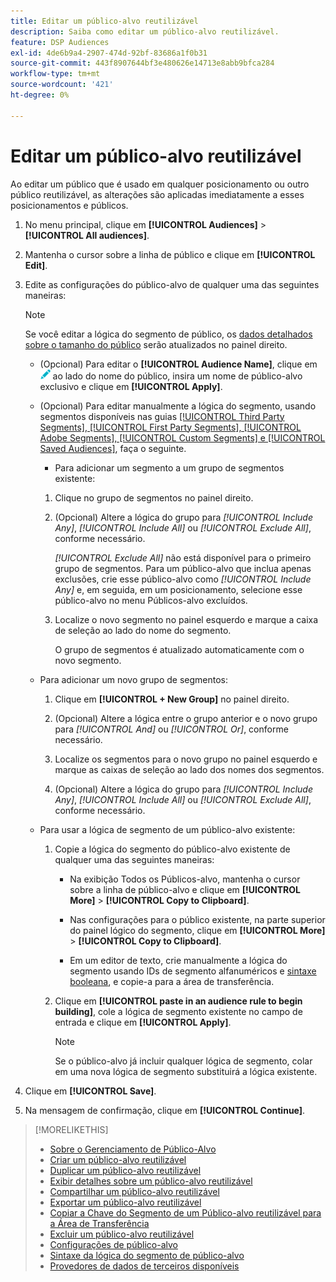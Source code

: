 ```yaml
---
title: Editar um público-alvo reutilizável
description: Saiba como editar um público-alvo reutilizável.
feature: DSP Audiences
exl-id: 4de6b9a4-2907-474d-92bf-83686a1f0b31
source-git-commit: 443f8907644bf3e480626e14713e8abb9bfca284
workflow-type: tm+mt
source-wordcount: '421'
ht-degree: 0%

---
```


# Editar um público-alvo reutilizável

Ao editar um público que é usado em qualquer posicionamento ou outro público reutilizável, as alterações são aplicadas imediatamente a esses posicionamentos e públicos.<!-- verify -->

1. No menu principal, clique em **[!UICONTROL Audiences]** > **[!UICONTROL All audiences]**.

1. Mantenha o cursor sobre a linha de público e clique em **[!UICONTROL Edit]**.

1. Edite as configurações do público-alvo de qualquer uma das seguintes maneiras:

   >[!NOTE]
   >
   >Se você editar a lógica do segmento de público, os [dados detalhados sobre o tamanho do público](audience-about.md) serão atualizados no painel direito.

   * (Opcional) Para editar o **[!UICONTROL Audience Name]**, clique em ![Editar](/help/dsp/assets/edit.png) ao lado do nome do público, insira um nome de público-alvo exclusivo e clique em **[!UICONTROL Apply]**.

   * (Opcional) Para editar manualmente a lógica do segmento, usando segmentos disponíveis nas guias [[!UICONTROL Third Party Segments], [!UICONTROL First Party Segments], [!UICONTROL Adobe Segments], [!UICONTROL Custom Segments] e [!UICONTROL Saved Audiences]](audience-settings.md), faça o seguinte.

      * Para adicionar um segmento a um grupo de segmentos existente:

      1. Clique no grupo de segmentos no painel direito.

      1. (Opcional) Altere a lógica do grupo para *[!UICONTROL Include Any]*, *[!UICONTROL Include All]* ou *[!UICONTROL Exclude All]*, conforme necessário.

         *[!UICONTROL Exclude All]* não está disponível para o primeiro grupo de segmentos. Para um público-alvo que inclua apenas exclusões, crie esse público-alvo como *[!UICONTROL Include Any]* e, em seguida, em um posicionamento, selecione esse público-alvo no menu Públicos-alvo excluídos.

      1. Localize o novo segmento no painel esquerdo e marque a caixa de seleção ao lado do nome do segmento.

         O grupo de segmentos é atualizado automaticamente com o novo segmento.

   * Para adicionar um novo grupo de segmentos:

      1. Clique em **[!UICONTROL + New Group]** no painel direito.

      1. (Opcional) Altere a lógica entre o grupo anterior e o novo grupo para *[!UICONTROL And]* ou *[!UICONTROL Or]*, conforme necessário.

      1. Localize os segmentos para o novo grupo no painel esquerdo e marque as caixas de seleção ao lado dos nomes dos segmentos.

      1. (Opcional) Altere a lógica do grupo para *[!UICONTROL Include Any]*, *[!UICONTROL Include All]* ou *[!UICONTROL Exclude All]*, conforme necessário.

   * Para usar a lógica de segmento de um público-alvo existente:

      1. Copie a lógica do segmento do público-alvo existente de qualquer uma das seguintes maneiras:

         * Na exibição Todos os Públicos-alvo, mantenha o cursor sobre a linha de público-alvo e clique em **[!UICONTROL More]** > **[!UICONTROL Copy to Clipboard]**.

         * Nas configurações para o público existente, na parte superior do painel lógico do segmento, clique em **[!UICONTROL More]** > **[!UICONTROL Copy to Clipboard]**.

         * Em um editor de texto, crie manualmente a lógica do segmento usando IDs de segmento alfanuméricos e [sintaxe booleana](audience-segment-logic-syntax.md), e copie-a para a área de transferência.

      1. Clique em **[!UICONTROL paste in an audience rule to begin building]**, cole a lógica de segmento existente no campo de entrada e clique em **[!UICONTROL Apply]**.

         >[!NOTE]
         >
         >Se o público-alvo já incluir qualquer lógica de segmento, colar em uma nova lógica de segmento substituirá a lógica existente.

1. Clique em **[!UICONTROL Save]**.

1. Na mensagem de confirmação, clique em **[!UICONTROL Continue]**.

>[!MORELIKETHIS]
>
>* [Sobre o Gerenciamento de Público-Alvo](audience-about.md)
>* [Criar um público-alvo reutilizável](reusable-audience-create.md)
>* [Duplicar um público-alvo reutilizável](reusable-audience-duplicate.md)
>* [Exibir detalhes sobre um público-alvo reutilizável](reusable-audience-view-details.md)
>* [Compartilhar um público-alvo reutilizável](reusable-audience-share.md)
>* [Exportar um público-alvo reutilizável](reusable-audience-export.md)
>* [Copiar a Chave do Segmento de um Público-alvo reutilizável para a Área de Transferência](reusable-audience-clipboard.md)
>* [Excluir um público-alvo reutilizável](reusable-audience-delete.md)
>* [Configurações de público-alvo](audience-settings.md)
>* [Sintaxe da lógica do segmento de público-alvo](audience-segment-logic-syntax.md)
>* [Provedores de dados de terceiros disponíveis](third-party-data-providers.md)
